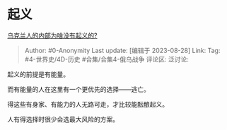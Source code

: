 # 起义
[乌克兰人的内部为啥没有起义的?](https://www.zhihu.com/question/617396941/answer/3186056602)

> Author: #0-Anonymity
> Last update: [编辑于 2023-08-28]
> Link:
> Tag: #4-世界史/4D-历史 #合集/合集4-俄乌战争 
> 评论区:
> 泛讨论:

起义的前提是有能量。

而有能量的人在这里有一个更优先的选择——逃亡。

得这些有身家、有能力的人无路可走，才比较能酝酿起义。

人有得选择时很少会选最大风险的方案。